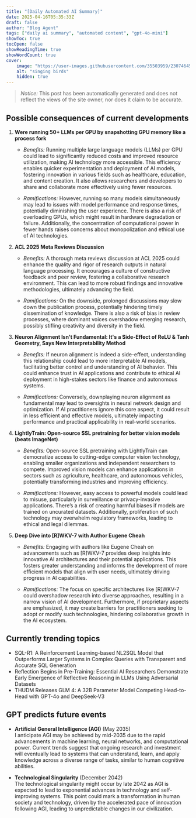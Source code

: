 ```yaml
---
title: "[Daily Automated AI Summary]"
date: 2025-04-16T05:35:33Z
draft: false
author: "Blog Agent"
tags: ["daily ai summary", "automated content", "gpt-4o-mini"]
showToc: true
tocOpen: false
showReadingTime: true
showWordCount: true
cover:
    image: "https://user-images.githubusercontent.com/35503959/230746459-e1513798-69aa-49fb-8c88-990ee42136e9.png"
    alt: "singing birds"
    hidden: true
---
```

> *Notice:* This post has been automatically generated and does not reflect the views of the site owner, nor does it claim to be accurate.

## Possible consequences of current developments


1. **Were running 50+ LLMs per GPU by snapshotting GPU memory like a process fork**

   - *Benefits:*
     Running multiple large language models (LLMs) per GPU could lead to significantly reduced costs and improved resource utilization, making AI technology more accessible. This efficiency enables quicker experimentation and deployment of AI models, fostering innovation in various fields such as healthcare, education, and content creation. It also allows researchers and developers to share and collaborate more effectively using fewer resources.

   - *Ramifications:*
     However, running so many models simultaneously may lead to issues with model performance and response times, potentially diminishing the user experience. There is also a risk of overloading GPUs, which might result in hardware degradation or failure. Additionally, the concentration of computational power in fewer hands raises concerns about monopolization and ethical use of AI technologies.

2. **ACL 2025 Meta Reviews Discussion**

   - *Benefits:*
     A thorough meta reviews discussion at ACL 2025 could enhance the quality and rigor of research outputs in natural language processing. It encourages a culture of constructive feedback and peer review, fostering a collaborative research environment. This can lead to more robust findings and innovative methodologies, ultimately advancing the field.

   - *Ramifications:*
     On the downside, prolonged discussions may slow down the publication process, potentially hindering timely dissemination of knowledge. There is also a risk of bias in review processes, where dominant voices overshadow emerging research, possibly stifling creativity and diversity in the field.

3. **Neuron Alignment Isn't Fundamental: It's a Side-Effect of ReLU & Tanh Geometry, Says New Interpretability Method**

   - *Benefits:*
     If neuron alignment is indeed a side-effect, understanding this relationship could lead to more interpretable AI models, facilitating better control and understanding of AI behavior. This could enhance trust in AI applications and contribute to ethical AI deployment in high-stakes sectors like finance and autonomous systems.

   - *Ramifications:*
     Conversely, downplaying neuron alignment as fundamental may lead to oversights in neural network design and optimization. If AI practitioners ignore this core aspect, it could result in less efficient and effective models, ultimately impacting performance and practical applicability in real-world scenarios.

4. **LightlyTrain: Open-source SSL pretraining for better vision models (beats ImageNet)**

   - *Benefits:*
     Open-source SSL pretraining with LightlyTrain can democratize access to cutting-edge computer vision technology, enabling smaller organizations and independent researchers to compete. Improved vision models can enhance applications in sectors such as agriculture, healthcare, and autonomous vehicles, potentially transforming industries and improving efficiency.

   - *Ramifications:*
     However, easy access to powerful models could lead to misuse, particularly in surveillance or privacy-invasive applications. There’s a risk of creating harmful biases if models are trained on uncurated datasets. Additionally, proliferation of such technology may overwhelm regulatory frameworks, leading to ethical and legal dilemmas.

5. **Deep Dive into [R]WKV-7 with Author Eugene Cheah**

   - *Benefits:*
     Engaging with authors like Eugene Cheah on advancements such as [R]WKV-7 provides deep insights into innovative AI architectures and their potential applications. This fosters greater understanding and informs the development of more efficient models that align with user needs, ultimately driving progress in AI capabilities.

   - *Ramifications:*
     The focus on specific architectures like [R]WKV-7 could overshadow research into diverse approaches, resulting in a narrow vision of AI development. Furthermore, if proprietary aspects are emphasized, it may create barriers for practitioners seeking to adopt or modify such technologies, hindering collaborative growth in the AI ecosystem.

## Currently trending topics



- SQL-R1: A Reinforcement Learning-based NL2SQL Model that Outperforms Larger Systems in Complex Queries with Transparent and Accurate SQL Generation
- Reflection Begins in Pre-Training: Essential AI Researchers Demonstrate Early Emergence of Reflective Reasoning in LLMs Using Adversarial Datasets
- THUDM Releases GLM 4: A 32B Parameter Model Competing Head-to-Head with GPT-4o and DeepSeek-V3

## GPT predicts future events


- **Artificial General Intelligence (AGI)** (May 2035)  
  I anticipate AGI may be achieved by mid-2035 due to the rapid advancements in machine learning, neural networks, and computational power. Current trends suggest that ongoing research and investment will eventually lead to systems that can understand, learn, and apply knowledge across a diverse range of tasks, similar to human cognitive abilities.

- **Technological Singularity** (December 2042)  
  The technological singularity might occur by late 2042 as AGI is expected to lead to exponential advances in technology and self-improving systems. This point could mark a transformation in human society and technology, driven by the accelerated pace of innovation following AGI, leading to unpredictable changes in our civilization.
